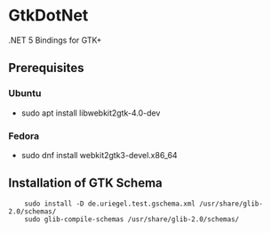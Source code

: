 # GtkDotNet
.NET 5 Bindings for GTK+ 

## Prerequisites

### Ubuntu
* sudo apt install libwebkit2gtk-4.0-dev
### Fedora
* sudo dnf install webkit2gtk3-devel.x86_64

## Installation of GTK Schema
```
    sudo install -D de.uriegel.test.gschema.xml /usr/share/glib-2.0/schemas/
    sudo glib-compile-schemas /usr/share/glib-2.0/schemas/
```     